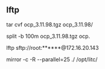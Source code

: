 # 

## lftp

tar cvf ocp_3.11.98.tgz ocp_3.11.98/

split -b 100m ocp_3.11.98.tgz ocp.

lftp sftp://root:******@172.16.20.143

mirror -c -R --parallel=25 ./ /opt/litc/